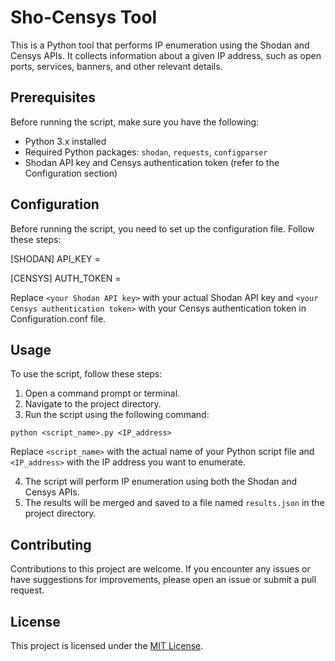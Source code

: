 # Sho-Censys Tool

This is a Python tool that performs IP enumeration using the Shodan and Censys APIs. It collects information about a given IP address, such as open ports, services, banners, and other relevant details.

## Prerequisites

Before running the script, make sure you have the following:

- Python 3.x installed
- Required Python packages: `shodan`, `requests`, `configparser`
- Shodan API key and Censys authentication token (refer to the Configuration section)

## Configuration

Before running the script, you need to set up the configuration file. Follow these steps:

[SHODAN]
API_KEY = <your Shodan API key>

[CENSYS]
AUTH_TOKEN = <your Censys authentication token>


Replace `<your Shodan API key>` with your actual Shodan API key and `<your Censys authentication token>` with your Censys authentication token in Configuration.conf file.

## Usage

To use the script, follow these steps:

1. Open a command prompt or terminal.
2. Navigate to the project directory.
3. Run the script using the following command:

```shell
python <script_name>.py <IP_address>
```

Replace `<script_name>` with the actual name of your Python script file and `<IP_address>` with the IP address you want to enumerate.

4. The script will perform IP enumeration using both the Shodan and Censys APIs.
5. The results will be merged and saved to a file named `results.json` in the project directory.

## Contributing

Contributions to this project are welcome. If you encounter any issues or have suggestions for improvements, please open an issue or submit a pull request.

## License

This project is licensed under the [MIT License](LICENSE).


